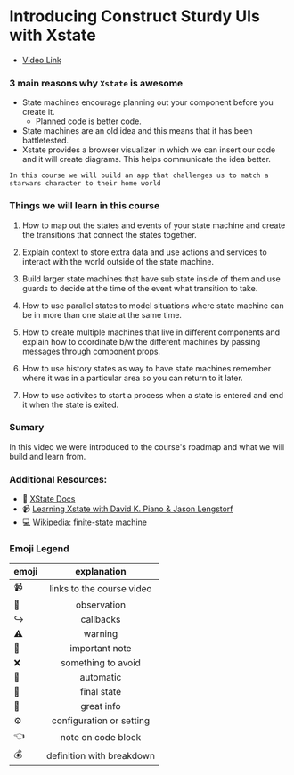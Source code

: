 # Introducing Construct Sturdy UIs with Xstate

- [Video Link](https://egghead.io/lessons/react-introducing-construct-sturdy-uis-with-xstate)

### 3 main reasons why `Xstate` is awesome

- State machines encourage planning out your component before you create it.
  - Planned code is better code.
- State machines are an old idea and this means that it has been battletested.
- Xstate provides a browser visualizer in which we can insert our code and it will create diagrams. This helps communicate the idea better.

```
In this course we will build an app that challenges us to match a starwars character to their home world
```

### Things we will learn in this course

1.  How to map out the states and events of your state machine and create the transitions that connect the states together.

2.  Explain context to store extra data and use actions and services to interact with the world outside of the state machine.

3.  Build larger state machines that have sub state inside of them and use guards to decide at the time of the event what transition to take.

4.  How to use parallel states to model situations where state machine can be in more than one state at the same time.

5.  How to create multiple machines that live in different components and explain how to coordinate b/w the different machines by passing messages through component props.

6.  How to use history states as way to have state machines remember where it was in a particular area so you can return to it later.

7.  How to use activites to start a process when a state is entered and end it when the state is exited.

### Sumary

In this video we were introduced to the course's roadmap and what we will build and learn from.


### Additional Resources:

- 📄 [XState Docs](https://xstate.js.org/docs/) 
- 📹 [Learning Xstate with David K. Piano & Jason Lengstorf](https://www.youtube.com/watch?v=czi24DqUfSA)
- 💻 [Wikipedia: finite-state machine](https://en.wikipedia.org/wiki/Finite-state_machine)

### Emoji Legend

| emoji| explanation              |
| -----|:------------------------:|
| 📹   | links to the course video|
| 🔮   | observation              |
| ↪️   | callbacks                |
| ⚠️   | warning                  |
| 📝   | important note           |
| ❌   | something to avoid       |
| 🚙   | automatic                |
| 🏁   | final state              |
| 🔑   | great info               |
| ⚙️   | configuration or setting |
| 👈   | note on code block       |
| 💰   | definition with breakdown|
